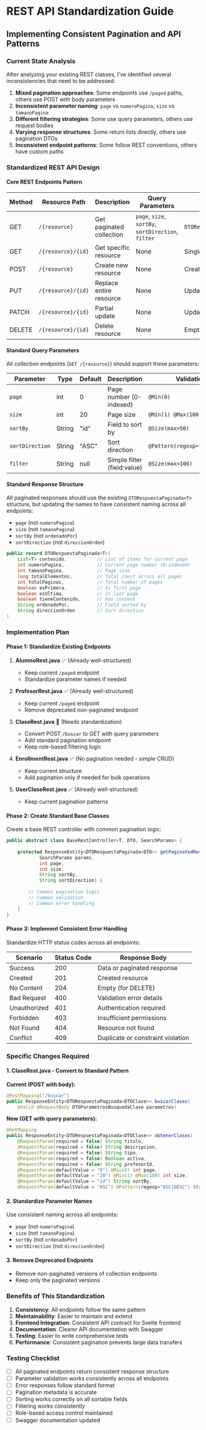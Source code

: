 # REST API Standardization Guide
## Implementing Consistent Pagination and API Patterns

### Current State Analysis

After analyzing your existing REST classes, I've identified several inconsistencies that need to be addressed:

1. **Mixed pagination approaches**: Some endpoints use `/paged` paths, others use POST with body parameters
2. **Inconsistent parameter naming**: `page` vs `numeroPagina`, `size` vs `tamanoPagina`
3. **Different filtering strategies**: Some use query parameters, others use request bodies
4. **Varying response structures**: Some return lists directly, others use pagination DTOs
5. **Inconsistent endpoint patterns**: Some follow REST conventions, others have custom paths

### Standardized REST API Design

#### Core REST Endpoints Pattern

| Method | Resource Path | Description | Query Parameters | Returns | Response Codes |
|--------|---------------|-------------|------------------|---------|----------------|
| GET | `/{resource}` | Get paginated collection | `page`, `size`, `sortBy`, `sortDirection`, `filter` | `DTORespuestaPaginada<T>` | 200, 400, 403 |
| GET | `/{resource}/{id}` | Get specific resource | None | Single DTO object | 200, 404, 403 |
| POST | `/{resource}` | Create new resource | None | Created DTO object | 201, 400, 409, 403 |
| PUT | `/{resource}/{id}` | Replace entire resource | None | Updated DTO object | 200, 400, 404, 403 |
| PATCH | `/{resource}/{id}` | Partial update | None | Updated DTO object | 200, 400, 404, 403 |
| DELETE | `/{resource}/{id}` | Delete resource | None | Empty body | 204, 404, 403 |

#### Standard Query Parameters

All collection endpoints (`GET /{resource}`) should support these parameters:

| Parameter | Type | Default | Description | Validation |
|-----------|------|---------|-------------|------------|
| `page` | int | 0 | Page number (0-indexed) | `@Min(0)` |
| `size` | int | 20 | Page size | `@Min(1) @Max(100)` |
| `sortBy` | String | "id" | Field to sort by | `@Size(max=50)` |
| `sortDirection` | String | "ASC" | Sort direction | `@Pattern(regexp="ASC\|DESC")` |
| `filter` | String | null | Simple filter (field:value) | `@Size(max=100)` |

#### Standard Response Structure

All paginated responses should use the existing `DTORespuestaPaginada<T>` structure, but updating the names to have consistent naming across all endpoints:
- `page` (not `numeroPagina`)
- `size` (not `tamanoPagina`)
- `sortBy` (not `ordenadoPor`)
- `sortDirection` (not `direccionOrden`)

```java
public record DTORespuestaPaginada<T>(
    List<T> contenido,           // List of items for current page
    int numeroPagina,            // Current page number (0-indexed)
    int tamanoPagina,            // Page size
    long totalElementos,         // Total count across all pages
    int totalPaginas,            // Total number of pages
    boolean esPrimera,           // Is first page
    boolean esUltima,            // Is last page
    boolean tieneContenido,      // Has content
    String ordenadoPor,          // Field sorted by
    String direccionOrden        // Sort direction
)
```

### Implementation Plan

#### Phase 1: Standardize Existing Endpoints

1. **AlumnoRest.java** ✅ (Already well-structured)
   - Keep current `/paged` endpoint
   - Standardize parameter names if needed

2. **ProfesorRest.java** ✅ (Already well-structured)
   - Keep current `/paged` endpoint
   - Remove deprecated non-paginated endpoint

3. **ClaseRest.java** 🔄 (Needs standardization)
   - Convert POST `/buscar` to GET with query parameters
   - Add standard pagination endpoint
   - Keep role-based filtering logic

4. **EnrollmentRest.java** ✅ (No pagination needed - simple CRUD)
   - Keep current structure
   - Add pagination only if needed for bulk operations

5. **UserClaseRest.java** ✅ (Already well-structured)
   - Keep current pagination patterns

#### Phase 2: Create Standard Base Classes

Create a base REST controller with common pagination logic:

```java
public abstract class BaseRestController<T, DTO, SearchParams> {
    
    protected ResponseEntity<DTORespuestaPaginada<DTO>> getPaginatedResponse(
            SearchParams params, 
            int page, 
            int size, 
            String sortBy, 
            String sortDirection) {
        
        // Common pagination logic
        // Common validation
        // Common error handling
    }
}
```

#### Phase 3: Implement Consistent Error Handling

Standardize HTTP status codes across all endpoints:

| Scenario | Status Code | Response Body |
|----------|-------------|---------------|
| Success | 200 | Data or paginated response |
| Created | 201 | Created resource |
| No Content | 204 | Empty (for DELETE) |
| Bad Request | 400 | Validation error details |
| Unauthorized | 401 | Authentication required |
| Forbidden | 403 | Insufficient permissions |
| Not Found | 404 | Resource not found |
| Conflict | 409 | Duplicate or constraint violation |

### Specific Changes Required

#### 1. ClaseRest.java - Convert to Standard Pattern

**Current (POST with body):**
```java
@PostMapping("/buscar")
public ResponseEntity<DTORespuestaPaginada<DTOClase>> buscarClases(
    @Valid @RequestBody DTOParametrosBusquedaClase parametros)
```

**New (GET with query parameters):**
```java
@GetMapping
public ResponseEntity<DTORespuestaPaginada<DTOClase>> obtenerClases(
    @RequestParam(required = false) String titulo,
    @RequestParam(required = false) String descripcion,
    @RequestParam(required = false) String tipo,
    @RequestParam(required = false) Boolean activa,
    @RequestParam(required = false) String profesorId,
    @RequestParam(defaultValue = "0") @Min(0) int page,
    @RequestParam(defaultValue = "20") @Min(1) @Max(100) int size,
    @RequestParam(defaultValue = "id") String sortBy,
    @RequestParam(defaultValue = "ASC") @Pattern(regexp="ASC|DESC") String sortDirection)
```

#### 2. Standardize Parameter Names

Use consistent naming across all endpoints:
- `page` (not `numeroPagina`)
- `size` (not `tamanoPagina`)
- `sortBy` (not `ordenadoPor`)
- `sortDirection` (not `direccionOrden`)

#### 3. Remove Deprecated Endpoints

- Remove non-paginated versions of collection endpoints
- Keep only the paginated versions

### Benefits of This Standardization

1. **Consistency**: All endpoints follow the same pattern
2. **Maintainability**: Easier to maintain and extend
3. **Frontend Integration**: Consistent API contract for Svelte frontend
4. **Documentation**: Clearer API documentation with Swagger
5. **Testing**: Easier to write comprehensive tests
6. **Performance**: Consistent pagination prevents large data transfers

### Testing Checklist

- [ ] All paginated endpoints return consistent response structure
- [ ] Parameter validation works consistently across all endpoints
- [ ] Error responses follow standard format
- [ ] Pagination metadata is accurate
- [ ] Sorting works correctly on all sortable fields
- [ ] Filtering works consistently
- [ ] Role-based access control maintained
- [ ] Swagger documentation updated